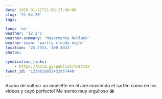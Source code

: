 ```yaml
---
date: 2020-01-21T21:08:27-06:00
slug: '21-04-20'
tags:

lang: 'es'
weather: '12.2°C'
weather-summary: 'Mayormente Nublado'
weather-icon: 'partly-cloudy-night'
location: '25.7553,-100.4023'
photos:

syndication_links:
    - https://brid.gy/publish/twitter
tweet_id: '1219818852432957440'
---
```

Acabo de voltear un omelette en el aire moviendo el sartén como en los vídeos y cayó perfecto!
Me siento muy orgulloso 😭